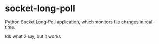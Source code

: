 # socket-long-poll
Python Socket Long-Poll application, which monitors file changes in real-time.

Idk what 2 say, but it works
